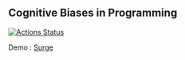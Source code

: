 ## Cognitive Biases in Programming

[![Actions Status](https://github.com/ponttor/layout-designer-project-lvl1/workflows/hexlet-check/badge.svg)](https://github.com/ponttor/layout-designer-project-lvl1/actions)

Demo : <a href="https://moaning-art.surge.sh">Surge</a>